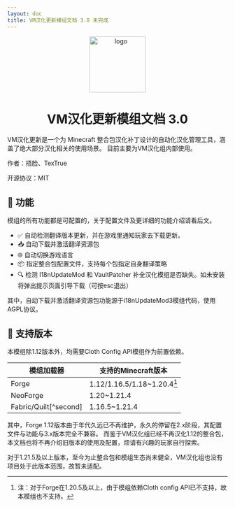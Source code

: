 ```yaml
---
layout: doc
title: VM汉化更新模组文档 3.0 未完成
---
```


<div align="center">
   <img height="128px" width="128px" alt="logo" src="https://cdn.modrinth.com/data/wvCSIW08/c6d47a463a59dd38faf9777c17c634f514fa5b1e.png"/>
   <h1>VM汉化更新模组文档 3.0</h1>
</div>

VM汉化更新是一个为 Minecraft 整合包汉化补丁设计的自动化汉化管理工具，涵盖了绝大部分汉化相关的使用场景。
目前主要为VM汉化组内部使用。

作者：捂脸、TexTrue

开源协议：MIT

## 🎯 功能

模组的所有功能都是可配置的，关于配置文件及更详细的功能介绍请看后文。

- ✅ 自动检测翻译版本更新，并在游戏里通知玩家去下载更新。
- 📥 自动下载并激活翻译资源包
- 🌐 自动切换游戏语言
- 📦 指定整合包配置文件，支持每个包指定自身翻译策略
- 🔍 检测 I18nUpdateMod 和 VaultPatcher 补全汉化模组是否缺失。如未安装将弹出提示页面引导下载（可按esc退出）

其中，自动下载并激活翻译资源包功能源于i18nUpdateMod3模组代码，使用AGPL协议。

## 🧭 支持版本

本模组除1.12版本外，均需要Cloth Config API模组作为前置依赖。

| 模组加载器            | 支持的Minecraft版本             |
| --------------------- | ------------------------------- |
| Forge                 | 1.12/1.16.5/1.18~1.20.4[^first] |
| NeoForge              | 1.20~1.21.4                     |
| Fabric/Quilt[^second] | 1.16.5~1.21.4                   |

其中，Forge 1.12版本由于年代久远已不再维护，永久的停留在2.x阶段，其配置文件与功能与3.x版本完全不兼容。
而鉴于VM汉化组已经不再汉化1.12的整合包，本文档也将不再介绍旧版本的使用及配置，烦请有兴趣的玩家自行探索。

对于1.21.5及以上版本，至今为止整合包和模组生态尚未健全，VM汉化组也没有项目处于此版本范围，故暂未适配。

[^first]: 注：对于Forge在1.20.5及以上，由于模组依赖Cloth config API已不支持，故本模组也不支持。
